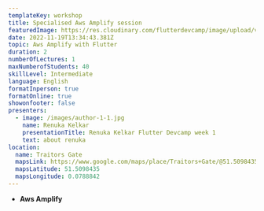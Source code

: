 ```yaml
---
templateKey: workshop
title: Specialised Aws Amplify session
featuredImage: https://res.cloudinary.com/flutterdevcamp/image/upload/v1664182961/flutterdevcamp/mentors/mentor_banner_salih_cmj3bn.png
date: 2022-11-19T13:34:43.381Z
topic: Aws Amplify with Flutter
duration: 2
numberOfLectures: 1
maxNumberofStudents: 40
skillLevel: Intermediate
language: English
formatInperson: true
formatOnline: true
showonfooter: false
presenters:
  - image: /images/author-1-1.jpg
    name: Renuka Kelkar
    presentationTitle: Renuka Kelkar Flutter Devcamp week 1
    text: about renuka
location:
  name: Traitors Gate
  mapsLink: https://www.google.com/maps/place/Traitors+Gate/@51.5098435,-0.0788842,19z/data=!4m5!3m4!1s0x4876030dd752a1c5:0x4a35f7c87ee9c96!8m2!3d51.5098435!4d-0.0784241
  mapsLatitude: 51.5098435
  mapsLongitude: 0.0788842
---
```

* **Aws Amplify**